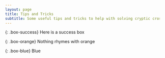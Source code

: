 ```yaml
---
layout: page
title: Tips and Tricks
subtitle: Some useful tips and tricks to help with solving cryptic crosswords
---
```



{: .box-success} Here is a success box

{: .box-orange} Nothing rhymes with orange

{: .box-blue} Blue
